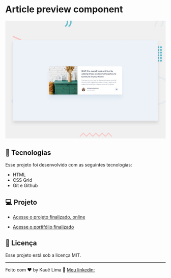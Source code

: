 # Article preview component

![Design preview for the Article preview component coding challenge](./src/design/desktop-preview.jpg)


## 🚀 Tecnologias

Esse projeto foi desenvolvido com as seguintes tecnologias:

- HTML
- CSS Grid
- Git e Github

## 💻 Projeto

- [Acesse o projeto finalizado, online](https://github.com/KaueACLima/projeto-article-preview-component-master)

- [Acesse o portifólio finalizado](https://kaueaclima.github.io/projeto-article-preview-component-master/)

## :memo: Licença

Esse projeto está sob a licença MIT.

---

Feito com ♥ by Kauê Lima 🔗 [Meu linkedin:](https://www.linkedin.com/in/kau%C3%AA-lima-234515182/#)